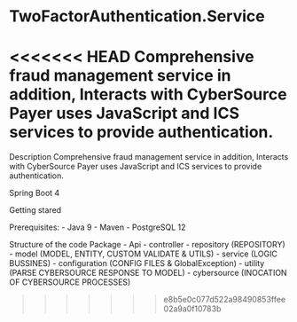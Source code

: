 # TwoFactorAuthentication.Service
<<<<<<< HEAD
Comprehensive fraud management service in addition, Interacts with CyberSource Payer uses JavaScript and ICS services to provide authentication.
=======

Description
Comprehensive fraud management service in addition, Interacts with CyberSource Payer uses JavaScript and ICS services to provide authentication.

Spring Boot 4

Getting stared

Prerequisites:
    - Java 9
    - Maven
    - PostgreSQL 12

Structure of the code
Package
    - Api 
        - controller
        - repository (REPOSITORY)
        - model (MODEL, ENTITY, CUSTOM VALIDATE & UTILS)
        - service (LOGIC BUSSINES)
        - configuration (CONFIG FILES & GlobalException)
        - utility (PARSE CYBERSOURCE RESPONSE TO MODEL)
        - cybersource (INOCATION OF CYBERSOURCE PROCESSES)
>>>>>>> e8b5e0c077d522a98490853ffee02a9a0f10783b
